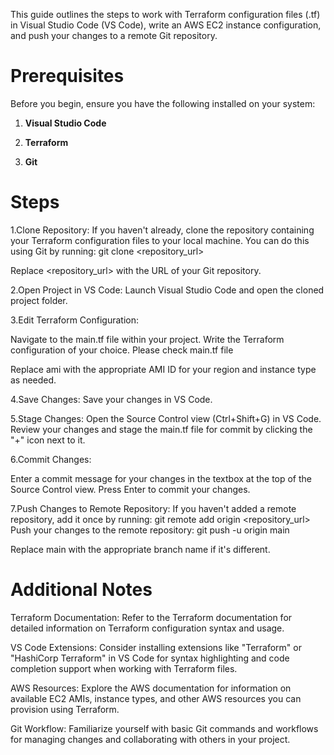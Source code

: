 This guide outlines the steps to work with Terraform configuration files (.tf) in Visual Studio Code (VS Code), write an AWS EC2 instance configuration, and push your changes to a remote Git repository.

# Prerequisites

Before you begin, ensure you have the following installed on your system:

1. **Visual Studio Code**

2. **Terraform**

3. **Git**

# Steps
1.Clone Repository: If you haven't already, clone the repository containing your Terraform configuration files to your local machine. You can do this using Git by running:
git clone <repository_url>

Replace <repository_url> with the URL of your Git repository.

2.Open Project in VS Code: Launch Visual Studio Code and open the cloned project folder.

3.Edit Terraform Configuration:

Navigate to the main.tf file within your project.
Write the Terraform configuration of your choice. Please check main.tf file

Replace ami with the appropriate AMI ID for your region and instance type as needed.

4.Save Changes: Save your changes in VS Code.

5.Stage Changes: Open the Source Control view (Ctrl+Shift+G) in VS Code. Review your changes and stage the main.tf file for commit by clicking the "+" icon next to it.

6.Commit Changes:

Enter a commit message for your changes in the textbox at the top of the Source Control view.
Press Enter to commit your changes.

7.Push Changes to Remote Repository:
If you haven't added a remote repository, add it once by running:
git remote add origin <repository_url>
Push your changes to the remote repository:
git push -u origin main

Replace main with the appropriate branch name if it's different.

# Additional Notes
Terraform Documentation: Refer to the Terraform documentation for detailed information on Terraform configuration syntax and usage.

VS Code Extensions: Consider installing extensions like "Terraform" or "HashiCorp Terraform" in VS Code for syntax highlighting and code completion support when working with Terraform files.

AWS Resources: Explore the AWS documentation for information on available EC2 AMIs, instance types, and other AWS resources you can provision using Terraform.

Git Workflow: Familiarize yourself with basic Git commands and workflows for managing changes and collaborating with others in your project.
